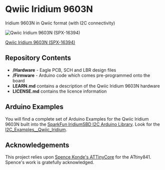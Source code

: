 # Qwiic Iridium 9603N

Iridium 9603N in Qwiic format (with I2C connectivity)

![Qwiic Iridium 9603N (SPX-16394)](https://cdn.sparkfun.com//assets/parts/1/5/1/2/0/16394-Qwiic_Iridium_9603N-02a.jpg)

[Qwiic Iridium 9603N (SPX-16394)](https://www.sparkfun.com/products/16394)

## Repository Contents

- **/Hardware** - Eagle PCB, SCH and LBR design files
- **/Firmware** - Arduino code which comes pre-programmed onto the board
- **LEARN.md** contains a description of the Qwiic Iridium 9603N hardware
- **LICENSE.md** contains the licence information

## Arduino Examples

You will find a complete set of Arduino Examples for the Qwiic Iridium 9603N built into the [SparkFun IridiumSBD I2C Arduino Library](https://github.com/sparkfun/SparkFun_IridiumSBD_I2C_Arduino_Library).
Look for the [I2C_Examples__Qwiic_Iridium](https://github.com/sparkfun/SparkFun_IridiumSBD_I2C_Arduino_Library/tree/master/examples).

## Acknowledgements

This project relies upon [Spence Konde's ATTinyCore](https://github.com/SpenceKonde/ATTinyCore) for the ATtiny841.
Spence's work is gratefully acknowledged.
